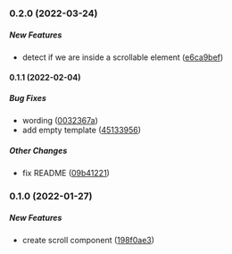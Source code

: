 ### 0.2.0 (2022-03-24)

##### New Features

*  detect if we are inside a scrollable element ([e6ca9bef](https://github.com/Smile-SA/slidev-component-scroll/commit/e6ca9bef73677dcc6ebd09d079a47d5d4f1972cd))

#### 0.1.1 (2022-02-04)

##### Bug Fixes

*  wording ([0032367a](https://github.com/Smile-SA/slidev-component-scroll/commit/0032367adc400436821b99089122389bac909c60))
*  add empty template ([45133956](https://github.com/Smile-SA/slidev-component-scroll/commit/451339569138fbff8b4de7a726d360acbd3ad425))

##### Other Changes

*  fix README ([09b41221](https://github.com/Smile-SA/slidev-component-scroll/commit/09b41221efe9f1bf9f4728b1e0953c1b176d1079))

### 0.1.0 (2022-01-27)

##### New Features

*  create scroll component ([198f0ae3](https://github.com/Smile-SA/slidev-component-scroll/commit/198f0ae32701f318ca77a6ddb16f2e9b6e5cee1b))

